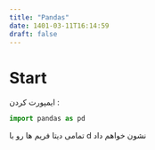 ```yaml
---
title: "Pandas"
date: 1401-03-11T16:14:59
draft: false
---
```


# Start

ایمپورت کردن :

```python
import pandas as pd
```

تمامی دیتا فریم ها رو با d نشون خواهم داد

